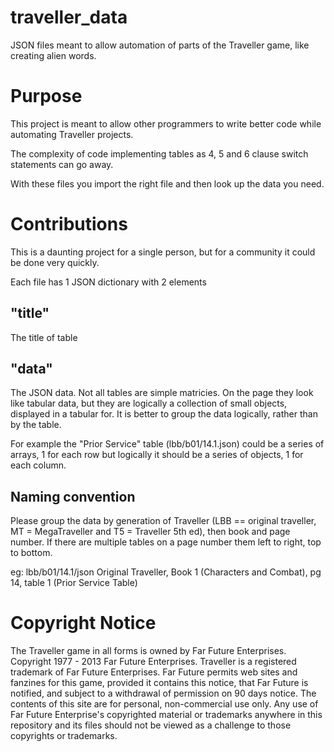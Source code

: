 # traveller_data
JSON files meant to allow automation of parts of the Traveller game, like creating alien words.

# Purpose

This project is meant to allow other programmers to write better code while automating Traveller projects.

The complexity of code implementing tables as 4, 5 and 6 clause switch statements can go away. 

With these files you import the right file and then look up the data you need. 

# Contributions
This is a daunting project for a single person, but for a community it could be done very quickly.

Each file has 1 JSON dictionary with 2 elements
## "title"
The title of table 
## "data"
The JSON data. Not all tables are simple matricies. On the page they look like tabular data, but they are logically a collection of small objects, displayed in a tabular for. It is better to group the data logically, rather than by the table.

For example the "Prior Service" table (lbb/b01/14.1.json) could be a series of arrays, 1 for each row but logically it should be a series of objects, 1 for each column.

## Naming convention
Please group the data by generation of Traveller (LBB == original traveller, MT = MegaTraveller and T5 = Traveller 5th ed), then book and page number. If there are multiple tables on a page number them left to right, top to bottom.

eg: lbb/b01/14.1/json
Original Traveller, Book 1 (Characters and Combat), pg 14, table 1 (Prior Service Table)

# Copyright Notice

The Traveller game in all forms is owned by Far Future Enterprises. Copyright 1977 - 2013 Far Future Enterprises. Traveller is a registered trademark of Far Future Enterprises. Far Future permits web sites and fanzines for this game, provided it contains this notice, that Far Future is notified, and subject to a withdrawal of permission on 90 days notice. The contents of this site are for personal, non-commercial use only. Any use of Far Future Enterprise's copyrighted material or trademarks anywhere in this repository and its files should not be viewed as a challenge to those copyrights or trademarks.
